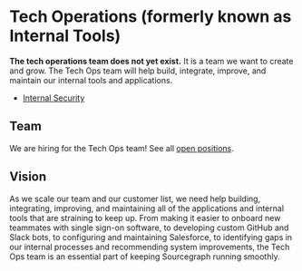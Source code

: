 # Tech Operations (formerly known as Internal Tools)

**The tech operations team does not yet exist.** It is a team we want to create and grow. The Tech Ops team will help build, integrate, improve, and maintain our internal tools and applications.

- [Internal Security](internal_security.md)

## Team

We are hiring for the Tech Ops team! See all [open positions](../roles/index.md).

## Vision

As we scale our team and our customer list, we need help building, integrating, improving, and maintaining all of the applications and internal tools that are straining to keep up. From making it easier to onboard new teammates with single sign-on software, to developing custom GitHub and Slack bots, to configuring and maintaining Salesforce, to identifying gaps in our internal processes and recommending system improvements, the Tech Ops team is an essential part of keeping Sourcegraph running smoothly. 
